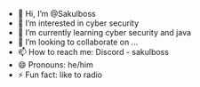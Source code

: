 - 👋 Hi, I’m @Sakulboss
- 👀 I’m interested in cyber security
- 🌱 I’m currently learning cyber security and java
- 💞️ I’m looking to collaborate on ...
- 📫 How to reach me: Discord - sakulboss
- 😄 Pronouns: he/him
- ⚡ Fun fact: like to radio

<!---
Sakulboss/Sakulboss is a ✨ special ✨ repository because its `README.md` (this file) appears on your GitHub profile.
You can click the Preview link to take a look at your changes.
--->

